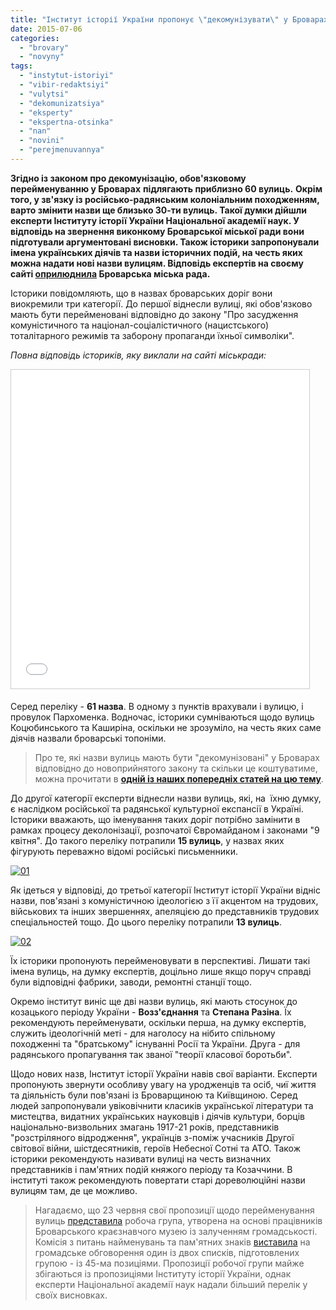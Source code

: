 ```yaml
---
title: "Інститут історії України пропонує \"декомунізувати\" у Броварах щонайменше 60 вулиць"
date: 2015-07-06
categories: 
  - "brovary"
  - "novyny"
tags: 
  - "instytut-istoriyi"
  - "vibir-redaktsiyi"
  - "vulytsi"
  - "dekomunizatsiya"
  - "eksperty"
  - "ekspertna-otsinka"
  - "nan"
  - "novini"
  - "perejmenuvannya"
---
```


**Згідно із законом про декомунізацію, обов'язковому** **перейменуванню у Броварах** **підлягають приблизно 60 вулиць.** **Окрім того, у зв'язку із російсько-радянським колоніальним походженням, варто змінити назви ще близько 30-ти вулиць. Такої думки дійшли експерти Інституту історії України Національної академії наук. У відповідь на звернення виконкому Броварської міської ради вони підготували аргументовані висновки. Також історики запропонували імена українських діячів та назви історичних подій, на честь яких можна надати нові назви вулицям. Відповідь експертів на своєму сайті [оприлюднила](http://www.brovary.kiev.ua/pro-pereimenuvannya-vulits) Броварська міська рада.**

Історики повідомляють, що в назвах броварських доріг вони виокремили три категорії. До першої віднесли вулиці, які обов'язково мають бути перейменовані відповідно до закону "Про засудження комуністичного та націонал-соціалістичного (нацистського) тоталітарного режимів та заборону пропаганди їхньої символіки".

_Повна відповідь істориків, яку виклали на сайті міськради:_

<iframe style="border: 1px solid #CCC; border-width: 1px; margin-bottom: 5px; max-width: 100%;" src="//www.slideshare.net/slideshow/embed_code/key/qT3tSoAfaac1N3" width="477" height="510" frameborder="0" marginwidth="0" marginheight="0" scrolling="no" allowfullscreen="allowfullscreen"></iframe>

Серед переліку - **61 назва**. В одному з пунктів врахували і вулицю, і провулок Пархоменка. Водночас, історики сумніваються щодо вулиць Коцюбинського та Каширіна, оскільки не зрозуміло, на честь яких саме діячів назвали броварські топоніми.

> Про те, які назви вулиць мають бути "декомунізовані" у Броварах відповідно до новоприйнятого закону та скільки це коштуватиме, можна прочитати в **[одній із наших попередніх статей на цю тему](https://mpz.brovary.org/skilki-koshtuvatime-brovartsyam-dekomunizatsiya-nazv-vulits-nashogo-mista/)**.

До другої категорії експерти віднесли назви вулиць, які, на  їхню думку, є наслідком російської та радянської культурної експансії в Україні. Історики вважають, що іменування таких доріг потрібно замінити в рамках процесу деколонізації, розпочатої Євромайданом і законами "9 квітня". До такого переліку потрапили **15 вулиць**, у назвах яких фігурують переважно відомі російські письменники.

[![01](https://mpz.brovary.org/wp-content/uploads/2015/07/01.jpg)](https://mpz.brovary.org/wp-content/uploads/2015/07/01.jpg)

Як ідеться у відповіді, до третьої категорії Інститут історії України відніс назви, пов'язані з комуністичною ідеологією з її акцентом на трудових, військових та інших звершеннях, апеляцією до представників трудових спеціальностей тощо. До цього переліку потрапили **13 вулиць**.

[![02](https://mpz.brovary.org/wp-content/uploads/2015/07/02.jpg)](https://mpz.brovary.org/wp-content/uploads/2015/07/02.jpg)

Їх історики пропонують перейменовувати в перспективі. Лишати такі імена вулиць, на думку експертів, доцільно лише якщо поруч справді були відповідні фабрики, заводи, ремонтні станції тощо.

Окремо інститут виніс ще дві назви вулиць, які мають стосунок до козацького періоду України - **Возз'єднання** та **Степана Разіна**. Їх рекомендують перейменувати, оскільки перша, на думку експертів, служить ідеологічній меті - для наголосу на нібито спільному походженні та "братському" існуванні Росії та України. Друга - для радянського пропагування так званої "теорії класової боротьби".

Щодо нових назв, Інститут історії України навів свої варіанти. Експерти пропонують звернути особливу увагу на уродженців та осіб, чиї життя та діяльність були пов'язані із Броварщиною та Київщиною. Серед людей запропонували увіковічнити класиків української літератури та мистецтва, видатних українських науковців і діячів культури, борців національно-визвольних змагань 1917-21 років, представників "розстріляного відродження", українців з-поміж учасників Другої світової війни, шістдесятників, героїв Небесної Сотні та АТО. Також історики рекомендують називати вулиці на честь визначних представників і пам'ятних подій княжого періоду та Козаччини. В інституті також рекомендують повертати старі дореволюційні назви вулицям там, де це можливо.

> Нагадаємо, що 23 червня свої пропозиції щодо перейменування вулиць [представила](https://mpz.brovary.org/brovarski-krayeznavtsi-ta-aktyvisty-predstavlyly-propozytsiyi-shhodo-perejmenuvannya-vulyts-startuvalo-gromadske-obgovorennya/) робоча група, утворена на основі працівників Броварського краєзнавчого музею із залученням громадськості. Комісія з питань найменувань та пам'ятних знаків [виставила](http://brovary-rada.gov.ua/ogoloshennya-shchodo-nadannya-propozits%D1%96i-po-pereimenuvannyu-vulits-mbrovari) на громадське обговорення один із двох списків, підготовлених групою - із 45-ма позиціями. Пропозиції робочої групи майже збігаються із пропозиціями Інституту історії України, однак експерти Національної академії наук надали більший перелік у своїх висновках.
